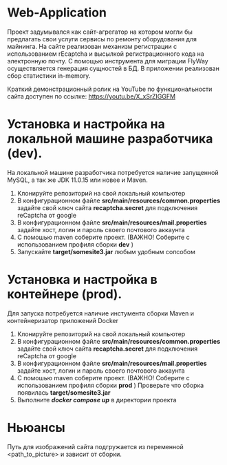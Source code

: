 # Web-Application

Проект задумывался как сайт-агрегатор на котором могли бы предлагать свои услуги сервисы по ремонту оборудования для майнинга.
На сайте реализован механизм регистрации с использованием rEcaptcha и высылкой регистрационного кода на электронную почту.
С помощью инструмента для миграции FlyWay осуществляется генерация сущностей в БД. 
В приложении реализован сбор статистики in-memory.

Краткий демонстрационный ролик на YouTube по функциональности сайта доступен по ссылке: https://youtu.be/X_xSrZIGGFM


# Установка и настройка на локальной машине разработчика (dev).
На локальной машине разработчика потребуется наличие запущенной MySQL, а так же JDK 11.0.15 или новее и Maven.

1. Клонируйте репозиторий на свой локальный компьютер
2. В конфигурационном файле <b>src/main/resources/common.properties</b> задайте свой ключ сайта <b>recaptcha.secret</b> для подключения reCaptcha от google
3. В конфигурационном файле <b>src/main/resources/mail.properties</b> задайте хост, логин и пароль своего почтового аккаунта
4. С помошью maven соберите проект. (ВАЖНО! Соберите с использованием профиля сборки <b>dev</b> )
5. Запускайте <b>target/somesite3.jar</b> любым удобным сопсобом


# Установка и настройка в контейнере (prod).
Для запуска потребуется наличие инстумента сборки Maven и контейнеризатор приложений Docker

1. Клонируйте репозиторий на свой локальный компьютер
2. В конфигурационном файле <b>src/main/resources/common.properties</b> задайте свой ключ сайта <b>recaptcha.secret</b> для подключения reCaptcha от google
3. В конфигурационном файле <b>src/main/resources/mail.properties</b> задайте хост, логин и пароль своего почтового аккаунта
4. С помошью maven соберите проект. (ВАЖНО! Соберите с использованием профиля сборки <b>prod</b> ) Проверьте что сборка появилась <b>target/somesite3.jar</b> 
5. Выполните <b>_docker compose up_</b> в директории проекта


# Ньюансы
Путь для изображений сайта подгружается из переменной <path_to_picture>  и зависит от сборки.
